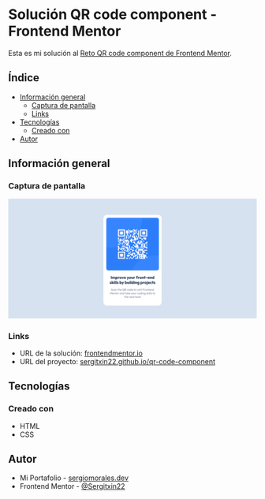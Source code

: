 # Solución QR code component - Frontend Mentor 

Esta es mi solución al [Reto QR code component de Frontend Mentor](https://www.frontendmentor.io/challenges/qr-code-component-iux_sIO_H). 

## Índice

- [Información general](#información-general)
  - [Captura de pantalla](#captura-de-pantalla)
  - [Links](#links)
- [Tecnologías](#tecnologías)
  - [Creado con](#creado-con)
- [Autor](#autor)

## Información general

### Captura de pantalla

![](./images/screenshot.png)

### Links

- URL de la solución: [frontendmentor.io](https://www.frontendmentor.io/solutions/qr-code-component-using-html-and-css-9DlR-ZykA)
- URL del proyecto: [sergitxin22.github.io/qr-code-component](https://sergitxin22.github.io/qr-code-component/)

## Tecnologías

### Creado con

- HTML
- CSS

## Autor

- Mi Portafolio - [sergiomorales.dev](https://sergiomorales.dev)
- Frontend Mentor - [@Sergitxin22](https://www.frontendmentor.io/profile/Sergitxin22)
